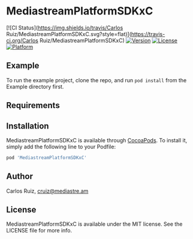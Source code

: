# MediastreamPlatformSDKxC

[![CI Status](https://img.shields.io/travis/Carlos Ruiz/MediastreamPlatformSDKxC.svg?style=flat)](https://travis-ci.org/Carlos Ruiz/MediastreamPlatformSDKxC)
[![Version](https://img.shields.io/cocoapods/v/MediastreamPlatformSDKxC.svg?style=flat)](https://cocoapods.org/pods/MediastreamPlatformSDKxC)
[![License](https://img.shields.io/cocoapods/l/MediastreamPlatformSDKxC.svg?style=flat)](https://cocoapods.org/pods/MediastreamPlatformSDKxC)
[![Platform](https://img.shields.io/cocoapods/p/MediastreamPlatformSDKxC.svg?style=flat)](https://cocoapods.org/pods/MediastreamPlatformSDKxC)

## Example

To run the example project, clone the repo, and run `pod install` from the Example directory first.

## Requirements

## Installation

MediastreamPlatformSDKxC is available through [CocoaPods](https://cocoapods.org). To install
it, simply add the following line to your Podfile:

```ruby
pod 'MediastreamPlatformSDKxC'
```

## Author

Carlos Ruiz, cruiz@mediastre.am

## License

MediastreamPlatformSDKxC is available under the MIT license. See the LICENSE file for more info.
